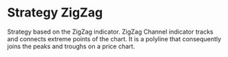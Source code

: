 # Strategy ZigZag

Strategy based on the ZigZag indicator.
ZigZag Channel indicator tracks and connects extreme points of the chart.
It is a polyline that consequently joins the peaks and troughs on a price chart.
